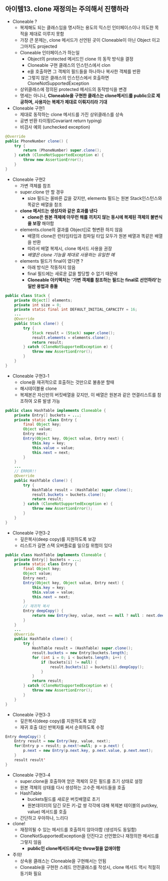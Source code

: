 
## 아이템13. clone 재정의는 주의해서 진행하라
* Cloneable ?
	* 복제해도 되는 클래스임을 명시하는 용도의 믹스인 인터페이스이나 의도한 목적을 제대로 이루지 못함
	* 가장 큰 문제는, clone 메서드가 선언된 곳이 Cloneable이 아닌 Object 이고 그마저도 projected 
	* Cloneable 인터페이스가 하는일
		* Object의 protected 메서드인 clone 의 동작 방식을 결정
		* Cloneable 구현 클래스의 인스턴스에서 clon
		* e을 호출하면 그 객체의 필드들을 하나하나 복사한 객체를 반환
		* 그렇지 않은 클래스의 인스턴스에서 호출하면 CloneNotSupportedException
	* 상위클래스에 정의된 protected 메서드의 동작방식을 변경
	* 명세는 아니나, **Cloneable을 구현한 클래스는 clone메서드를 public으로 제공하며, 사용자는 복제가 제대로 이뤄지리라 기대**
* Cloneable 구현1
	*  제대로 동작하는 clone 메서드를 가진 상위클래스를 상속
	* 	공변 반환 타이핑(Covariant return typing)
	*  비검사 예외 (unchecked exception) 
```java
@Override
public PhoneNumber clone() {
	try {
		return (PhoneNumber) super.clone();
	} catch (CloneNotSupportedException e) {
		throw new AssertionError();
	}
}
```
* Cloneable 구현2
	* 가변 객체를 참조
	* super.clone 만 할 경우
		* size 필드는 올바른 값을 갖지만, elements 필드는 원본 Stack인스턴스와 똑같은 배열을 참조
	* **clone 메서드는 생성자와 같은 효과를 낸다**
		* **clone은 원본 객체에 아무런 해를 끼치지 않는 동시에 복제된 객체의 불변식을 보장** 해야함
	* elements.clone의 결과를 Object[]로 형변환 하지 않음
		* 배열의 clone은 런타임타입과 컴파일 타입 모두가 원본 배열과 똑같은 배열을 반환
		* 따라서 배열 복제시, clone 메서드 사용을 권장
		* *배열은 clone 기능을 제대로 사용하는 유일한 예*
	* elements 필드가 final이 였다면 ?
		* 아래 방식은 작동하지 않음
		* final 필드에는 새로운 값을 할당할 수 없기 때문에
		* **Cloneable 아키텍처는 '가변 객체를 참조하는 필드는 final로 선언하라'는 일반 용법과 충돌**
```java
public class Stack {
	private Object[] elements;
	private int size = 0;
	private static final int DEFAULT_INITIAL_CAPACITY = 16;
	...
	@Override
	public Stack clone() {
		try {
			Stack result = (Stack) super.clone();
			result.elements = elements.clone();
			return result;
		} catch (CloneNotSupportedException e) {
			throw new AssertionError();
		}
	}
}
```
* Cloneable 구현3-1
	* clone을 재귀적으로 호출하는 것만으로 불충분 할때
	* 해시테이블용 clone
	* 복제본은 자신만의 버킷배열을 갖지만, 이 배열은 원본과 같은 연결리스트를 참조하여 오류 발생 가능
```java
public class HashTable implements Cloneable {
	private Entry[] buckets = ...;
	private static class Entry {
		final Object key;
		Object value;
		Entry next;
		Entry(Object key, Object value, Entry next) {
			this.key = key;
			this.value = value;
			this.next = next;
		}
	}
	...
	// ERROR!!
	@Override
	public HashTable clone() {
		try {
			HashTable result = (HashTable) super.clone();
			result.buckets = buckets.clone();
			return result;
		} catch (CloneNotSupportedException e) {
			throw new AssertionError();
		}
	}
}
```
* Cloneable 구현3-2
	* 깊은복사(deep copy)를 지원하도록 보강
	* 리스트가 길면 스택 오버플로를 일으킬 위험이 있다
```java
public class HashTable implements Cloneable {
	private Entry[] buckets = ...;
	private static class Entry {
		final Object key;
		Object value;
		Entry next;
		Entry(Object key, Object value, Entry next) {
			this.key = key;
			this.value = value;
			this.next = next;
		}
		// 재귀적 복사
		Entry deepCopy() {
			return new Entry(key, value, next == null ? null : next.deepCopy());
		}
	}
	...
	@Override
	public HashTable clone() {
		try {
			HashTable result = (HashTable) super.clone();
			result.buckets = new Entry[buckets.length];
			for (int i = 0; i < buckets.length; i++) {
				if (buckets[i] != null) {
					result.buckets[i] = buckets[i].deepCopy();
				}
			}
			return result;
		} catch (CloneNotSupportedException e) {
			throw new AssertionError();
		}
	}
}
```
* Cloneable 구현3-3
	* 깊은복사(deep copy)를 지원하도록 보강
	* 재귀 호출 대신 반복자를 써서 순회하도록 수정
```java
Entry deepCopy() {
	Entry result = new Entry(key, value, next);
	for(Entry p = result; p.next!=null; p = p.next) {
		p.next = new Entry(p.next.key, p.next.value, p.next.next);
	}
	result result'
}
```
* Cloneable 구현3-4
	* super.clone을 호출하여 얻은 객체의 모든 필드를 초기 상태로 설정
	* 원본 객체의 상태를 다시 생성하는 고수준 메서드들을 호출
	* HashTable
		* buckets필드를 새로운 버킷배열로 초기
		* 원본데이터의 담긴 모든 키-값 쌍 각각에 대해 복제본 테이블의 put(key, value) 메서드를 호출
	* 간단하고 우아하나, 느리다
* clone!
	* 재정의될 수 있는 메서드를 호출하지 않아야함 (생성자도 동일함)
	* CloneNotSupportedException을 던진다고 선언했으나 재정의한 메서드를 그렇지 않음
		* **public인 clone메서드에서는 throw절을 없애야함**
* 주의!
	* 상속용 클래스는 Cloneable을 구현해서는 안됨
	* Cloneable을 구현한 스레드 안전클래스를 작성시, clone 메서드 역시 적절히 동기화 필요
<!--stackedit_data:
eyJoaXN0b3J5IjpbLTY5OTEyMTkxOF19
-->